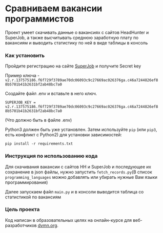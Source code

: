 # Сравниваем вакансии программистов

Проект умеет скачивать данные о вакансиях с сайтов HeadHunter 
и SuperJob, а также высчитывать среднюю заработную плату по вакансиям и
выводить статистику по ней в виде таблицы в консоль

### Как установить

Пройдите регистрацию на сайте [SuperJob](https://api.superjob.ru/) и получите 
Secret key 

Пример ключа - `v2.r.137575186.f6f729f3789ae70dc06093c9c27669ac026376ga.c46a7244826ef88b5701b41b2631bf2ab48bc7a0`

Создайте файл .env и вставьте в него ключ.

`SUPERJOB_KEY = v2.r.137575186.f6f729f3789ae70dc06093c9c27669ac026376ga.c46a7244826ef88b5701b41b2631bf2ab48bc7a0`

(Что должно быть в файле .env)

Python3 должен быть уже установлен. 
Затем используйте `pip` (или `pip3`, есть конфликт с Python2) для установки зависимостей:
```
pip install -r requirements.txt
```

### Инструкция по использованию кода

Для скачивания вакансии с сайтов HH и SuperJob и последующее их сохранение в json файлы,
нужно запустить `fetch_records.py`(В список `programming_languages` можно 
добавлять или убирать нужные Вам языки программирования)

Далее запускаем файл `main.py` и в консоли выводится таблица со статистикой по вакансиям


### Цель проекта

Код написан в образовательных целях на онлайн-курсе для веб-разработчиков [dvmn.org](https://dvmn.org/).